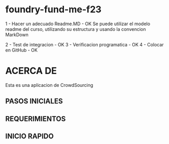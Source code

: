 # foundry-fund-me-f23

1 - Hacer un adecuado Readme.MD - OK
        Se puede utilizar el modelo readme del curso, utilizando su estructura y 
        usando la convencion MarkDown

        
2 - Test de integracion - OK
3 - Verificacion programatica - OK
4 - Colocar en GitHub - OK

# ACERCA DE 
Esta es una aplicacion de CrowdSourcing

## PASOS INICIALES

## REQUERIMIENTOS

## INICIO RAPIDO
